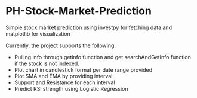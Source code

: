 # PH-Stock-Market-Prediction
Simple stock market prediction using investpy for fetching data and matplotlib for visualization

Currently, the project supports the following:

  * Pulling info through getinfo function and get searchAndGetInfo function if the stock is not indexed.
  * Plot chart in candlestick format per date range provided
  * Plot SMA and EMA by providing interval
  * Support and Resistance for each interval
  * Predict RSI strength using Logistic Regression
